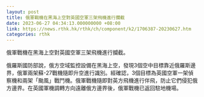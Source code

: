 ```yaml
---
layout: post
title: 俄軍戰機在黑海上空對英國空軍三架飛機進行攔截
date: 2023-06-27 04:34:13.000000000 +08:00
link: https://news.rthk.hk/rthk/ch/component/k2/1706387-20230627.htm
categories: rthk
---
```


俄軍戰機在黑海上空對英國空軍三架飛機進行攔截。

俄羅斯國防部說，俄方空域監控設備在黑海上空，發現3個空中目標靠近俄羅斯邊界，俄軍兩架蘇-27戰機隨即升空進行識別。經確認，3個目標為英國空軍一架偵察機和兩架「颱風」戰鬥機。俄軍戰機隨即對英方飛機進行伴飛，防止它們侵犯俄方邊界。在英國軍機調轉方向遠離俄方邊界後，俄軍戰機已返回駐地機場。
